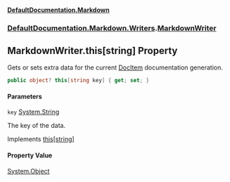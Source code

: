 #### [DefaultDocumentation.Markdown](index.md 'index')
### [DefaultDocumentation.Markdown.Writers](index.md#DefaultDocumentation.Markdown.Writers 'DefaultDocumentation.Markdown.Writers').[MarkdownWriter](MarkdownWriter.md 'DefaultDocumentation.Markdown.Writers.MarkdownWriter')

## MarkdownWriter.this[string] Property

Gets or sets extra data for the current [DocItem](https://github.com/Doraku/DefaultDocumentation/blob/master/documentation/api/DocItem.md 'DefaultDocumentation.Models.DocItem') documentation generation.

```csharp
public object? this[string key] { get; set; }
```
#### Parameters

<a name='DefaultDocumentation.Markdown.Writers.MarkdownWriter.this[string].key'></a>

`key` [System.String](https://docs.microsoft.com/en-us/dotnet/api/System.String 'System.String')

The key of the data.

Implements [this[string]](https://github.com/Doraku/DefaultDocumentation/blob/master/documentation/api/IWriter.this[string].md 'DefaultDocumentation.Api.IWriter.Item(System.String)')

#### Property Value
[System.Object](https://docs.microsoft.com/en-us/dotnet/api/System.Object 'System.Object')